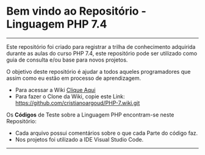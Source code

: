 # Bem vindo ao Repositório - Linguagem PHP 7.4
---
Este repositório foi criado para registrar a trilha de conhecimento adquirida durante as aulas do curso PHP 7.4, este repositório pode ser utilizado como guia de consulta e/ou  base para novos projetos.

O objetivo deste repositório é ajudar a todos aqueles programadores que assim como eu estão em processo de aprendizagem.

   * Para acessar a Wiki [Clique Aqui](https://github.com/cristianoargoud/PHP-7/wiki)
   * Para fazer o Clone da Wiki, copie este Link: https://github.com/cristianoargoud/PHP-7.wiki.git
   
Os **Códigos** de Teste sobre a Linguagem PHP encontram-se neste Repositório:
   * Cada arquivo possui comentários sobre o que cada Parte do código faz. 
   * Nos projetos foi utilizado a IDE Visual Studio Code.
   
---
